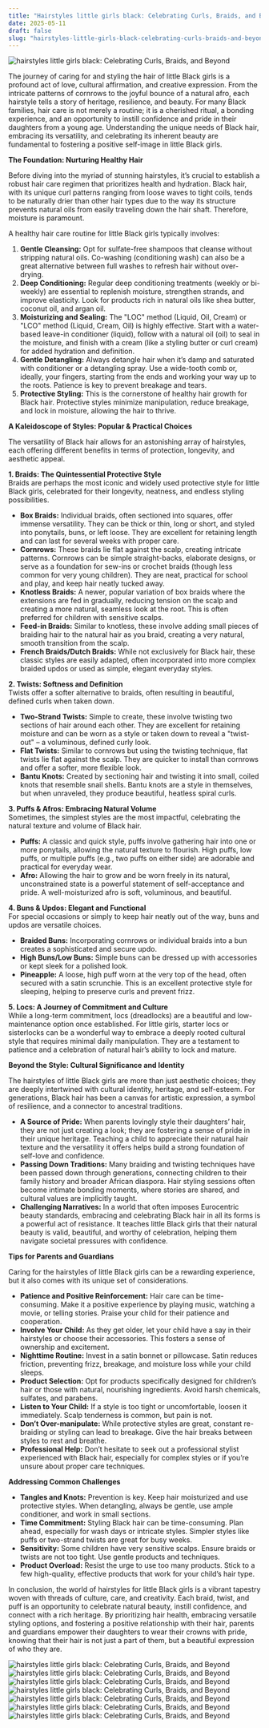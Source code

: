 ```yaml
---
title: "Hairstyles little girls black: Celebrating Curls, Braids, and Beyond"
date: 2025-05-11
draft: false
slug: "hairstyles-little-girls-black-celebrating-curls-braids-and-beyond" 
---
```


![hairstyles little girls black: Celebrating Curls, Braids, and Beyond](https://www.hairstyleslife.com/wp-content/uploads/2016/11/Braided-Hairstyles-ideas-for-little-black-girl-2017.jpg "hairstyles little girls black: Celebrating Curls, Braids, and Beyond")

The journey of caring for and styling the hair of little Black girls is a profound act of love, cultural affirmation, and creative expression. From the intricate patterns of cornrows to the joyful bounce of a natural afro, each hairstyle tells a story of heritage, resilience, and beauty. For many Black families, hair care is not merely a routine; it is a cherished ritual, a bonding experience, and an opportunity to instill confidence and pride in their daughters from a young age. Understanding the unique needs of Black hair, embracing its versatility, and celebrating its inherent beauty are fundamental to fostering a positive self-image in little Black girls.

**The Foundation: Nurturing Healthy Hair**

Before diving into the myriad of stunning hairstyles, it’s crucial to establish a robust hair care regimen that prioritizes health and hydration. Black hair, with its unique curl patterns ranging from loose waves to tight coils, tends to be naturally drier than other hair types due to the way its structure prevents natural oils from easily traveling down the hair shaft. Therefore, moisture is paramount.

A healthy hair care routine for little Black girls typically involves:

1. **Gentle Cleansing:** Opt for sulfate-free shampoos that cleanse without stripping natural oils. Co-washing (conditioning wash) can also be a great alternative between full washes to refresh hair without over-drying.
2. **Deep Conditioning:** Regular deep conditioning treatments (weekly or bi-weekly) are essential to replenish moisture, strengthen strands, and improve elasticity. Look for products rich in natural oils like shea butter, coconut oil, and argan oil.
3. **Moisturizing and Sealing:** The "LOC" method (Liquid, Oil, Cream) or "LCO" method (Liquid, Cream, Oil) is highly effective. Start with a water-based leave-in conditioner (liquid), follow with a natural oil (oil) to seal in the moisture, and finish with a cream (like a styling butter or curl cream) for added hydration and definition.
4. **Gentle Detangling:** Always detangle hair when it’s damp and saturated with conditioner or a detangling spray. Use a wide-tooth comb or, ideally, your fingers, starting from the ends and working your way up to the roots. Patience is key to prevent breakage and tears.
5. **Protective Styling:** This is the cornerstone of healthy hair growth for Black hair. Protective styles minimize manipulation, reduce breakage, and lock in moisture, allowing the hair to thrive.

**A Kaleidoscope of Styles: Popular & Practical Choices**

The versatility of Black hair allows for an astonishing array of hairstyles, each offering different benefits in terms of protection, longevity, and aesthetic appeal.

**1. Braids: The Quintessential Protective Style**  
Braids are perhaps the most iconic and widely used protective style for little Black girls, celebrated for their longevity, neatness, and endless styling possibilities.

* **Box Braids:** Individual braids, often sectioned into squares, offer immense versatility. They can be thick or thin, long or short, and styled into ponytails, buns, or left loose. They are excellent for retaining length and can last for several weeks with proper care.
* **Cornrows:** These braids lie flat against the scalp, creating intricate patterns. Cornrows can be simple straight-backs, elaborate designs, or serve as a foundation for sew-ins or crochet braids (though less common for very young children). They are neat, practical for school and play, and keep hair neatly tucked away.
* **Knotless Braids:** A newer, popular variation of box braids where the extensions are fed in gradually, reducing tension on the scalp and creating a more natural, seamless look at the root. This is often preferred for children with sensitive scalps.
* **Feed-in Braids:** Similar to knotless, these involve adding small pieces of braiding hair to the natural hair as you braid, creating a very natural, smooth transition from the scalp.
* **French Braids/Dutch Braids:** While not exclusively for Black hair, these classic styles are easily adapted, often incorporated into more complex braided updos or used as simple, elegant everyday styles.

**2. Twists: Softness and Definition**  
Twists offer a softer alternative to braids, often resulting in beautiful, defined curls when taken down.

* **Two-Strand Twists:** Simple to create, these involve twisting two sections of hair around each other. They are excellent for retaining moisture and can be worn as a style or taken down to reveal a "twist-out" – a voluminous, defined curly look.
* **Flat Twists:** Similar to cornrows but using the twisting technique, flat twists lie flat against the scalp. They are quicker to install than cornrows and offer a softer, more flexible look.
* **Bantu Knots:** Created by sectioning hair and twisting it into small, coiled knots that resemble snail shells. Bantu knots are a style in themselves, but when unraveled, they produce beautiful, heatless spiral curls.

**3. Puffs & Afros: Embracing Natural Volume**  
Sometimes, the simplest styles are the most impactful, celebrating the natural texture and volume of Black hair.

* **Puffs:** A classic and quick style, puffs involve gathering hair into one or more ponytails, allowing the natural texture to flourish. High puffs, low puffs, or multiple puffs (e.g., two puffs on either side) are adorable and practical for everyday wear.
* **Afro:** Allowing the hair to grow and be worn freely in its natural, unconstrained state is a powerful statement of self-acceptance and pride. A well-moisturized afro is soft, voluminous, and beautiful.

**4. Buns & Updos: Elegant and Functional**  
For special occasions or simply to keep hair neatly out of the way, buns and updos are versatile choices.

* **Braided Buns:** Incorporating cornrows or individual braids into a bun creates a sophisticated and secure updo.
* **High Buns/Low Buns:** Simple buns can be dressed up with accessories or kept sleek for a polished look.
* **Pineapple:** A loose, high puff worn at the very top of the head, often secured with a satin scrunchie. This is an excellent protective style for sleeping, helping to preserve curls and prevent frizz.

**5. Locs: A Journey of Commitment and Culture**  
While a long-term commitment, locs (dreadlocks) are a beautiful and low-maintenance option once established. For little girls, starter locs or sisterlocks can be a wonderful way to embrace a deeply rooted cultural style that requires minimal daily manipulation. They are a testament to patience and a celebration of natural hair’s ability to lock and mature.

**Beyond the Style: Cultural Significance and Identity**

The hairstyles of little Black girls are more than just aesthetic choices; they are deeply intertwined with cultural identity, heritage, and self-esteem. For generations, Black hair has been a canvas for artistic expression, a symbol of resilience, and a connector to ancestral traditions.

* **A Source of Pride:** When parents lovingly style their daughters’ hair, they are not just creating a look; they are fostering a sense of pride in their unique heritage. Teaching a child to appreciate their natural hair texture and the versatility it offers helps build a strong foundation of self-love and confidence.
* **Passing Down Traditions:** Many braiding and twisting techniques have been passed down through generations, connecting children to their family history and broader African diaspora. Hair styling sessions often become intimate bonding moments, where stories are shared, and cultural values are implicitly taught.
* **Challenging Narratives:** In a world that often imposes Eurocentric beauty standards, embracing and celebrating Black hair in all its forms is a powerful act of resistance. It teaches little Black girls that their natural beauty is valid, beautiful, and worthy of celebration, helping them navigate societal pressures with confidence.

**Tips for Parents and Guardians**

Caring for the hairstyles of little Black girls can be a rewarding experience, but it also comes with its unique set of considerations.

* **Patience and Positive Reinforcement:** Hair care can be time-consuming. Make it a positive experience by playing music, watching a movie, or telling stories. Praise your child for their patience and cooperation.
* **Involve Your Child:** As they get older, let your child have a say in their hairstyles or choose their accessories. This fosters a sense of ownership and excitement.
* **Nighttime Routine:** Invest in a satin bonnet or pillowcase. Satin reduces friction, preventing frizz, breakage, and moisture loss while your child sleeps.
* **Product Selection:** Opt for products specifically designed for children’s hair or those with natural, nourishing ingredients. Avoid harsh chemicals, sulfates, and parabens.
* **Listen to Your Child:** If a style is too tight or uncomfortable, loosen it immediately. Scalp tenderness is common, but pain is not.
* **Don’t Over-manipulate:** While protective styles are great, constant re-braiding or styling can lead to breakage. Give the hair breaks between styles to rest and breathe.
* **Professional Help:** Don’t hesitate to seek out a professional stylist experienced with Black hair, especially for complex styles or if you’re unsure about proper care techniques.

**Addressing Common Challenges**

* **Tangles and Knots:** Prevention is key. Keep hair moisturized and use protective styles. When detangling, always be gentle, use ample conditioner, and work in small sections.
* **Time Commitment:** Styling Black hair can be time-consuming. Plan ahead, especially for wash days or intricate styles. Simpler styles like puffs or two-strand twists are great for busy weeks.
* **Sensitivity:** Some children have very sensitive scalps. Ensure braids or twists are not too tight. Use gentle products and techniques.
* **Product Overload:** Resist the urge to use too many products. Stick to a few high-quality, effective products that work for your child’s hair type.

In conclusion, the world of hairstyles for little Black girls is a vibrant tapestry woven with threads of culture, care, and creativity. Each braid, twist, and puff is an opportunity to celebrate natural beauty, instill confidence, and connect with a rich heritage. By prioritizing hair health, embracing versatile styling options, and fostering a positive relationship with their hair, parents and guardians empower their daughters to wear their crowns with pride, knowing that their hair is not just a part of them, but a beautiful expression of who they are.

![hairstyles little girls black: Celebrating Curls, Braids, and Beyond](https://www.hairstyleslife.com/wp-content/uploads/2016/11/2017-Cute-Long-Braided-Hairstyles-for-little-black-girl.jpg "hairstyles little girls black: Celebrating Curls, Braids, and Beyond") ![hairstyles little girls black: Celebrating Curls, Braids, and Beyond](https://www.hairstyleslife.com/wp-content/uploads/2016/11/Braided-Hairstyles-for-little-black-girl-with-buns.jpg "hairstyles little girls black: Celebrating Curls, Braids, and Beyond") ![hairstyles little girls black: Celebrating Curls, Braids, and Beyond](https://live-essnc.s3.amazonaws.com/uploads/2023/08/219625727_2928812667386149_1735867264954935174_n.jpg "hairstyles little girls black: Celebrating Curls, Braids, and Beyond") ![hairstyles little girls black: Celebrating Curls, Braids, and Beyond](http://www.hairstyleslife.com/wp-content/uploads/2016/11/Long-Braided-2017-Hairstyles-for-little-black-girls.jpg "hairstyles little girls black: Celebrating Curls, Braids, and Beyond") ![hairstyles little girls black: Celebrating Curls, Braids, and Beyond](https://content.latest-hairstyles.com/wp-content/uploads/braided-updo-with-double-afro-puffs-and-golden-bows-for-black-girls.jpg "hairstyles little girls black: Celebrating Curls, Braids, and Beyond") ![hairstyles little girls black: Celebrating Curls, Braids, and Beyond](https://www.hairstyleslife.com/wp-content/uploads/2017/01/Beautiful-Little-Black-Girls-Buns-Hairstyles-2017-2018.jpg "hairstyles little girls black: Celebrating Curls, Braids, and Beyond") ![hairstyles little girls black: Celebrating Curls, Braids, and Beyond](https://s-media-cache-ak0.pinimg.com/originals/51/8a/27/518a27d4efb33b027160f30a47f954e6.jpg "hairstyles little girls black: Celebrating Curls, Braids, and Beyond")